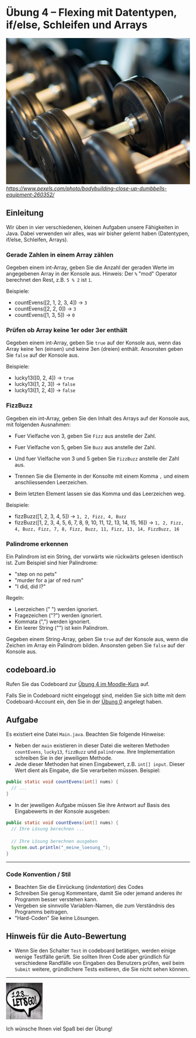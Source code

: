 # Übung 4 – Flexing mit Datentypen, if/else, Schleifen und Arrays

![Photo by Pixabay](pexels-pixabay-260352.jpg)
 *https://www.pexels.com/photo/bodybuilding-close-up-dumbbells-equipment-260352/*

## Einleitung

Wir üben in vier verschiedenen, kleinen Aufgaben unsere Fähigkeiten in Java. Dabei verwenden wir alles, was wir bisher gelernt haben (Datentypen, if/else, Schleifen, Arrays).

### Gerade Zahlen in einem Array zählen

Gegeben einem int-Array, geben Sie die Anzahl der geraden Werte im angegebenen Array in der Konsole aus. 
Hinweis: Der `%` "mod" Operator berechnet den Rest, z.B. `5 % 2` ist `1`.
      
Beispiele:
* countEvens([2, 1, 2, 3, 4]) -> `3`
* countEvens([2, 2, 0]) -> `3`
* countEvens([1, 3, 5]) -> `0`

### Prüfen ob Array keine 1er oder 3er enthält

Gegeben einem int-Array, geben Sie `true` auf der Konsole aus, wenn das Array keine 1en (einsen) und keine 3en (dreien) enthält. Ansonsten geben Sie `false` auf der Konsole aus.

Beispiele:
* lucky13([0, 2, 4]) -> `true`
* lucky13([1, 2, 3]) -> `false`
* lucky13([1, 2, 4]) -> `false`

### FizzBuzz

Gegeben ein int-Array, geben Sie den Inhalt des Arrays auf der Konsole aus, mit folgenden Ausnahmen:
* Fuer Vielfache von 3, geben Sie `Fizz` aus anstelle der Zahl.
* Fuer Vielfache von 5, geben Sie `Buzz` aus anstelle der Zahl.
* Und fuer Vielfache von 3 und 5 geben Sie `FizzBuzz` anstelle der Zahl aus.
      
* Trennen Sie die Elemente in der Konsolte mit einem Komma `,` und einem anschliessenden Leerzeichen.
* Beim letzten Element lassen sie das Komma und das Leerzeichen weg.

Beispiele: 
* fizzBuzz([1, 2, 3, 4, 5]) -> `1, 2, Fizz, 4, Buzz`
* fizzBuzz([1, 2, 3, 4, 5, 6, 7, 8, 9, 10, 11, 12, 13, 14, 15, 16]) -> `1, 2, Fizz, 4, Buzz, Fizz, 7, 8, Fizz, Buzz, 11, Fizz, 13, 14, FizzBuzz, 16`

### Palindrome erkennen

Ein Palindrom ist ein String, der vorwärts wie rückwärts gelesen identisch ist. Zum Beispiel sind hier Palindrome:
 * "step on no pets"
 * "murder for a jar of red rum"
 * "I did, did I?"
        
Regeln:
* Leerzeichen (" ") werden ignoriert.
* Fragezeichen ("?") werden ignoriert.
* Kommata (",") werden ignoriert.
* Ein leerer String ("") ist kein Palindrom.
           
Gegeben einem String-Array, geben Sie `true` auf der Konsole aus, wenn die Zeichen im Array ein Palindrom bilden. Ansonsten geben Sie `false` auf der Konsole aus.

## codeboard.io 

Rufen Sie das Codeboard zur [Übung 4 im Moodle-Kurs](https://lms.bht-berlin.de/mod/lti/view.php?id=903665) auf. 

Falls Sie in Codeboard nicht eingeloggt sind, melden Sie sich bitte mit dem Codeboard-Account ein, den Sie in der [Übung 0](../bht_pr1_submission_00/README.md) angelegt haben.

## Aufgabe

Es existiert eine Datei `Main.java`. Beachten Sie folgende Hinweise:

* Neben der `main` existieren in dieser Datei die weiteren Methoden `countEvens`, `lucky13`, `fizzBuzz` und `palindrome`. Ihre Implementation schreiben Sie in der jeweiligen Methode.
* Jede dieser Methoden hat einen Eingabewert, z.B. `int[] input`. Dieser Wert dient als Eingabe, die Sie verarbeiten müssen. Beispiel:

```java
public static void countEvens(int[] nums) {
  // ...      
}
```

* In der jeweiligen Aufgabe müssen Sie ihre Antwort auf Basis des Eingabewerts in der Konsole ausgeben:

```java
public static void countEvens(int[] nums) {
  // Ihre Lösung berechnen ...

  // Ihre Lösung berechnen ausgeben
  System.out.println("_meine_loesung_");
}
```

---


### Code Konvention / Stil

* Beachten Sie die Einrückung (_indentation_) des Codes
* Schreiben Sie genug Kommentare, damit Sie oder jemand anderes ihr Programm besser verstehen kann.
* Vergeben sie sinnvolle Variablen-Namen, die zum Verständnis des Programms beitragen.
* "Hard-Coden" Sie keine Lösungen.

## Hinweis für die Auto-Bewertung

* Wenn Sie den Schalter `Test` in codeboard betätigen, werden einige wenige Testfälle gerüft. Sie sollten Ihren Code aber gründlich für verschiedene Randfälle von Eingaben des Benutzers prüfen, weil beim `Submit` weitere, gründlichere Tests exitieren, die Sie nicht sehen können.

---

<a href="https://www.pexels.com/photo/123-let-s-go-imaginary-text-704767/">
<img src="../pexels-sevenstorm-juhaszimrus-704767.jpg" width="100" height="100" alt="Photo by SevenStorm JUHASZIMRUS: https://www.pexels.com/photo/123-let-s-go-imaginary-text-704767/">
</a>

Ich wünsche Ihnen viel Spaß bei der Übung! 

